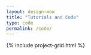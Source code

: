 ```yaml
---
layout: design-mow
title: "Tutorials and Code"
type: code
permalink: /code/
---
```


{% include project-grid.html %}
